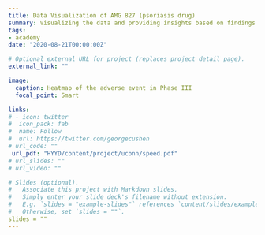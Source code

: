 ```yaml
---
title: Data Visualization of AMG 827 (psoriasis drug)
summary: Visualizing the data and providing insights based on findings. The ppt shows the comparsions of the differences between Phase II and Phase III clinical trials of a psoriasis drug. We used R for all analyses. 
tags:
- academy
date: "2020-08-21T00:00:00Z"

# Optional external URL for project (replaces project detail page).
external_link: ""

image:
  caption: Heatmap of the adverse event in Phase III
  focal_point: Smart

links:
# - icon: twitter
#  icon_pack: fab
#  name: Follow
#  url: https://twitter.com/georgecushen
# url_code: ""
 url_pdf: "HYYD/content/project/uconn/speed.pdf"
# url_slides: ""
# url_video: ""

# Slides (optional).
#   Associate this project with Markdown slides.
#   Simply enter your slide deck's filename without extension.
#   E.g. `slides = "example-slides"` references `content/slides/example-slides.md`.
#   Otherwise, set `slides = ""`.
slides = ""
---
```

